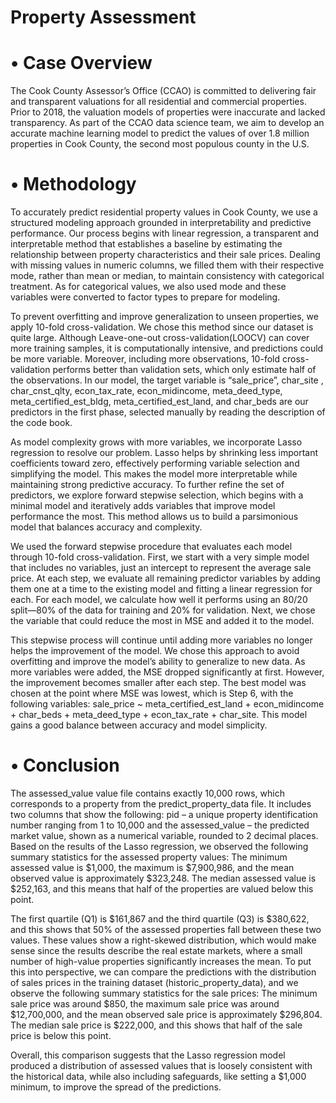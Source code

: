 # Property Assessment

# • Case Overview

The Cook County Assessor’s Office (CCAO) is committed to delivering fair and transparent valuations for all residential and commercial properties. Prior to 2018, the valuation models of properties were inaccurate and lacked transparency. As part of the CCAO data science team, we aim to develop an accurate machine learning model to predict the values of over 1.8 million properties in Cook County, the second most populous county in the U.S. 

# • Methodology

To accurately predict residential property values in Cook County, we use a structured modeling approach grounded in interpretability and predictive performance. Our process begins with linear regression, a transparent and interpretable method that establishes a baseline by estimating the relationship between property characteristics and their sale prices. Dealing with missing values in numeric columns, we filled them with their respective mode, rather than mean or median, to maintain consistency with categorical treatment. As for categorical values, we also used mode and these variables were converted to factor types to prepare for modeling.

To prevent overfitting and improve generalization to unseen properties, we apply 10-fold cross-validation. We chose this method since our dataset is quite large. Although Leave-one-out cross-validation(LOOCV) can cover more training samples, it is computationally intensive, and predictions could be more variable. Moreover, including more observations, 10-fold cross-validation performs better than validation sets, which only estimate half of the observations. In our model, the target variable is “sale_price”, char_site , char_cnst_qlty,  econ_tax_rate, econ_midincome, meta_deed_type, meta_certified_est_bldg, meta_certified_est_land, and char_beds are our predictors in the first phase, selected manually by reading the description of the code book.

As model complexity grows with more variables, we incorporate Lasso regression to resolve our problem. Lasso helps by shrinking less important coefficients toward zero, effectively performing variable selection and simplifying the model. This makes the model more interpretable while maintaining strong predictive accuracy.
To further refine the set of predictors, we explore forward stepwise selection, which begins with a minimal model and iteratively adds variables that improve model performance the most. This method allows us to build a parsimonious model that balances accuracy and complexity.

We used the forward stepwise procedure that evaluates each model through 10-fold cross-validation. First, we start with a very simple model that includes no variables, just an intercept to represent the average sale price. At each step, we evaluate all remaining predictor variables by adding them one at a time to the existing model and fitting a linear regression for each. For each model, we calculate how well it performs using an 80/20 split—80% of the data for training and 20% for validation. Next, we chose the variable that could reduce the most in MSE and added it to the model. 

This stepwise process will continue until adding more variables no longer helps the improvement of the model. We chose this approach to avoid overfitting and improve the model’s ability to generalize to new data. As more variables were added, the MSE dropped significantly at first. However, the improvement becomes smaller after each step. The best model was chosen at the point where MSE was lowest, which is Step 6, with the following variables: sale_price ~ meta_certified_est_land + econ_midincome + char_beds + meta_deed_type + econ_tax_rate + char_site. This model gains a good balance between accuracy and model simplicity.

# • Conclusion

The assessed_value value file contains exactly 10,000 rows, which corresponds to a property from the predict_property_data file. It includes two columns that show the following: pid – a unique property identification number ranging from 1 to 10,000 and the assessed_value – the predicted market value, shown as a numerical variable, rounded to 2 decimal places. 
Based on the results of the Lasso regression, we observed the following summary statistics for the assessed property values: The minimum assessed value is $1,000, the maximum is $7,900,986, and the mean observed value is approximately $323,248. The median assessed value is $252,163, and this means that half of the properties are valued below this point. 

The first quartile (Q1) is $161,867 and the third quartile (Q3) is $380,622, and this shows that 50% of the assessed properties fall between these two values. These values show a right-skewed distribution, which would make sense since the results describe the real estate markets, where a small number of high-value properties significantly increases the mean. 
To put this into perspective, we can compare the predictions with the distribution of sales prices in the training dataset (historic_property_data), and we observe the following summary statistics for the sale prices: The minimum sale price was around $850, the maximum sale price was around $12,700,000, and the mean observed sale price is approximately $296,804. The median sale price is $222,000, and this shows that half of the sale price is below this point. 

Overall, this comparison suggests that the Lasso regression model produced a distribution of assessed values that is loosely consistent with the historical data, while also including safeguards, like setting a $1,000 minimum, to improve the spread of the predictions.

